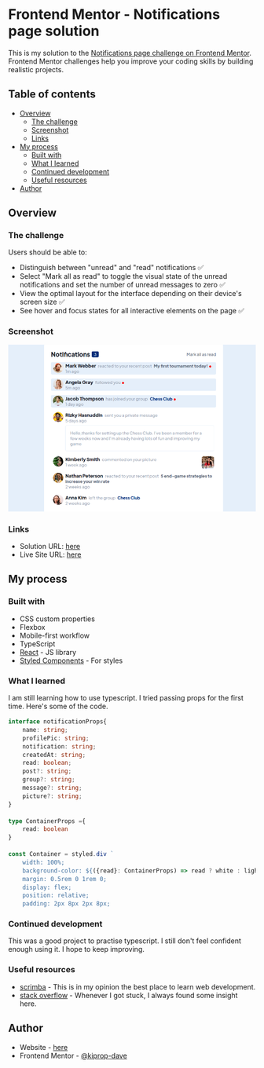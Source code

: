 # Frontend Mentor - Notifications page solution

This is my solution to the [Notifications page challenge on Frontend Mentor](https://www.frontendmentor.io/challenges/notifications-page-DqK5QAmKbC). Frontend Mentor challenges help you improve your coding skills by building realistic projects.

## Table of contents

- [Overview](#overview)
  - [The challenge](#the-challenge)
  - [Screenshot](#screenshot)
  - [Links](#links)
- [My process](#my-process)
  - [Built with](#built-with)
  - [What I learned](#what-i-learned)
  - [Continued development](#continued-development)
  - [Useful resources](#useful-resources)
- [Author](#author)

## Overview

### The challenge

Users should be able to:

- Distinguish between "unread" and "read" notifications ✅
- Select "Mark all as read" to toggle the visual state of the unread notifications and set the number of unread messages to zero ✅
- View the optimal layout for the interface depending on their device's screen size ✅
- See hover and focus states for all interactive elements on the page ✅

### Screenshot

![](/public//notifications-page.png)

### Links

- Solution URL: [here](https://your-solution-url.com)
- Live Site URL: [here](https://notifications-page-ten.vercel.app/)

## My process

### Built with

- CSS custom properties
- Flexbox
- Mobile-first workflow
- TypeScript
- [React](https://reactjs.org/) - JS library
- [Styled Components](https://styled-components.com/) - For styles

### What I learned

I am still learning how to use typescript. I tried passing props for the first time. Here's some of the code.

```ts
interface notificationProps{
    name: string;
    profilePic: string;
    notification: string;
    createdAt: string;
    read: boolean;
    post?: string;
    group?: string;
    message?: string;
    picture?: string;
}

type ContainerProps ={
    read: boolean
}

const Container = styled.div `
    width: 100%;
    background-color: ${({read}: ContainerProps) => read ? white : lightgrayishblue1};
    margin: 0.5rem 0 1rem 0;
    display: flex;
    position: relative;
    padding: 2px 8px 2px 8px;

```

### Continued development

This was a good project to practise typescript. I still don't feel confident enough using it. I hope to keep improving.

### Useful resources

- [scrimba](https://www.scrimba.com) - This is in my opinion the best place to learn web development.
- [stack overflow](https://stackoverflow.com/) - Whenever I got stuck, I always found some insight here.

## Author

- Website - [here](https://www.tanuikiprop.gq)
- Frontend Mentor - [@kiprop-dave](https://www.frontendmentor.io/profile/kiprop-dave)
